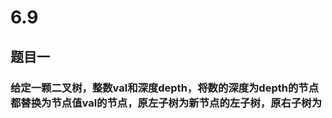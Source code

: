 # 6.9
## 题目一
### 给定一颗二叉树，整数val和深度depth，将数的深度为depth的节点都替换为节点值val的节点，原左子树为新节点的左子树，原右子树为
<!--stackedit_data:
eyJoaXN0b3J5IjpbMzkyOTA4MjAxLC0xMzY2NjcwODIzXX0=
-->
